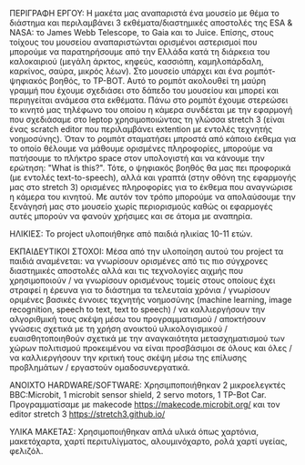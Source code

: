 ΠΕΡΙΓΡΑΦΗ ΕΡΓΟΥ: Η μακέτα μας αναπαριστά ένα μουσείο με θέμα το διάστημα και περιλαμβάνει 3 εκθέματα/διαστημικές αποστολές της ESA & NASA: το James Webb Telescope, το Gaia και το Juice. Επίσης, στους τοίχους του μουσείου αναπαριστώνται ορισμένοι αστερισμοί που μπορούμε να παρατηρήσουμε από την Ελλάδα κατά τη διάρκεια του καλοκαιριού (μεγάλη άρκτος, κηφεύς, κασσιόπη, καμηλοπάρδαλη, καρκίνος, σαύρα, μικρός λέων). Στο μουσείο υπάρχει και ένα ρομπότ-ψηφιακός βοηθός, το TP-BOT. Αυτό το ρομπότ ακολουθεί τη μαύρη γραμμή που έχουμε σχεδιάσει στο δάπεδο του μουσείου και μπορεί και περιηγείται ανάμεσα στα εκθέματα. Πάνω στο ρομπότ έχουμε στερεώσει το κινητό μας τηλέφωνο του οποίου η κάμερα συνδέεται με την εφαρμογή που σχεδιάσαμε στο leptop χρησιμοποιώντας τη γλώσσα stretch 3 (είναι ένας scratch editor που περιλαμβάνει extention με εντολές τεχνητής νοημοσύνης). Όταν το ρομπότ σταματήσει μπροστά από κάποιο έκθεμα για το οποίο θέλουμε να μάθουμε ορισμένες πληροφορίες, μπορούμε να πατήσουμε το πλήκτρο space στον υπολογιστή και να κάνουμε την ερώτηση: "What is this?". Τότε, ο ψηφιακός βοηθός θα μας πει προφορικά (με εντολές text-to-speech), αλλά και γραπτά (στην οθόνη της εφαρμογής μας στο stretch 3) ορισμένες πληροφορίες για το έκθεμα που αναγνώρισε η κάμερα του κινητού. Με αυτόν τον τρόπο μπορούμε να απολαύσουμε την ξενάγησή μας στο μουσείο χωρίς περιορισμούς καθώς οι εφαρμογές αυτές μπορούν να φανούν χρήσιμες και σε άτομα με αναπηρία. 

ΗΛΙΚΙΕΣ: Το project υλοποιήθηκε από παιδιά ηλικίας 10-11 ετών.

ΕΚΠΑΙΔΕΥΤΙΚΟΙ ΣΤΟΧΟΙ: Μέσα από την υλοποίηση αυτού του project τα παιδιά αναμένεται:
να γνωρίσουν ορισμένες από τις πιο σύγχρονες διαστημικές αποστολές αλλά και τις τεχνολογίες αιχμής που χρησιμοποιούν / να γνωρίσουν ορισμένους τομείς στους οποίους έχει στραφεί η έρευνα για το διάστημα τα τελευταία χρόνια / γνωρίσουν οριμένες βασικές έννοιες τεχνητής νοημοσύνης (machine learning, image recognition, speech to text, text to speech) / να καλλιεργήσουν την αλγοριθμική τους σκέψη μέσω του προγραμματισμού / αποκτήσουν γνώσεις σχετικά με τη χρήση ανοικτού υλικολογισμικού / ευαισθητοποιηθούν σχετικά με την αναγκαιότητα μετασχηματισμού των χώρων πολιτισμού προκειμένου να είναι προσβάσιμοι σε όλους και όλες  / να καλλιεργήσουν την κριτική τους σκέψη μέσω της επίλυσης προβλημάτων / εργαστούν ομαδοσυνεργατικά.

ΑΝΟΙΧΤΟ HARDWARE/SOFTWARE: Χρησιμποποιήθηκαν 2 μικροελεγκτές BBC:Microbit, 1 microbit sensor shield, 2 servo motors, 1 TP-Bot Car. Προγραμματίσαμε με makecode https://makecode.microbit.org/ και τον editor stretch 3 https://stretch3.github.io/

ΥΛΙΚΑ ΜΑΚΕΤΑΣ: Χρησιμοποιήθηκαν απλά υλικά όπως χαρτόνια, μακετόχαρτα, χαρτί περιτυλίγματος, αλουμινόχαρτο, ρολά χαρτί υγείας, φελιζόλ.




